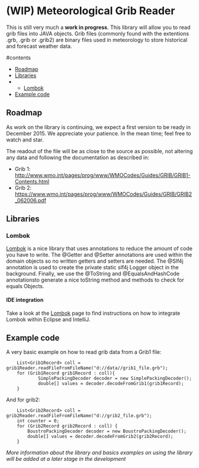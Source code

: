 # (WIP) Meteorological Grib Reader
This is still very much a **work in progress**. 
This library will allow you to read grib files into JAVA objects. Grib files (commonly found with the extentions .grb, .grib or .grib2) are binary files used in meteorology to store historical and forecast weather data.

#contents
- [Roadmap](#roadmap) 
- [Libraries](#libraries) 
- - [Lombok](#lombok)
- [Example code](#example-code) 


## Roadmap
As work on the library is continuing, we expect a first version to be ready in December 2015. We appreciate your patience. In the mean time; feel free to watch and star.



The readout of the file will be as close to the source as possible, not altering any data and following the documentation as described in:
* Grib 1: http://www.wmo.int/pages/prog/www/WMOCodes/Guides/GRIB/GRIB1-Contents.html
* Grib 2: https://www.wmo.int/pages/prog/www/WMOCodes/Guides/GRIB/GRIB2_062006.pdf
  
  

  
## Libraries

### Lombok
[Lombok](https://projectlombok.org/download.html) is a nice library that uses annotations to reduce the amount of code you have to write. The @Getter and @Setter annotations are used within the domain objects so no written getters and setters are needed. The @Slf4j annotation is used to create the private static slf4j Logger object in the background. Finally, we use the @ToString and @EqualsAndHashCode annotationsto generate a nice toString method and methods to check for equals Objects. 
#### IDE integration 
Take a look at the [Lombok](https://projectlombok.org/download.html) page to find instructions on how to integrate Lombok within Eclipse and IntelliJ.
   
   
## Example code
A very basic example on how to read grib data from a Grib1 file:

```
	List<Grib1Record> coll = grib1Reader.readFileFromFileName("d://data//grib1_file.grb");
	for (Grib1Record grib1Record : coll){
			SimplePackingDecoder decoder = new SimplePackingDecoder();
			double[] values = decoder.decodeFromGrib1(grib1Record);
	}
```

And for grib2:

```
	List<Grib2Record> coll = grib2Reader.readFileFromFileName("d://grib2_file.grb");  		
	int counter = 0;
	for (Grib2Record grib2Record : coll) {
		BoustroPackingDecoder decoder = new BoustroPackingDecoder();
		double[] values = decoder.decodeFromGrib2(grib2Record);
	}
```

*More information about the library and basics examples on using the library will be added at a later stage in the development*